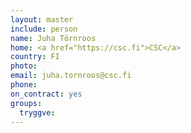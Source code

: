 ```yaml
---
layout: master
include: person
name: Juha Törnroos
home: <a href="https://csc.fi">CSC</a>
country: FI
photo:
email: juha.tornroos@csc.fi
phone:
on_contract: yes
groups:
  tryggve:
---
```

